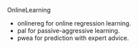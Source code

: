 OnlineLearning
- onlinereg for online regression learning.
- pal for passive-aggressive learning.
- pwea for prediction with expert advice.

